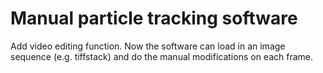 # Manual particle tracking software

Add video editing function. Now the software can load in an image sequence (e.g. tiffstack) and do the manual modifications on each frame.
